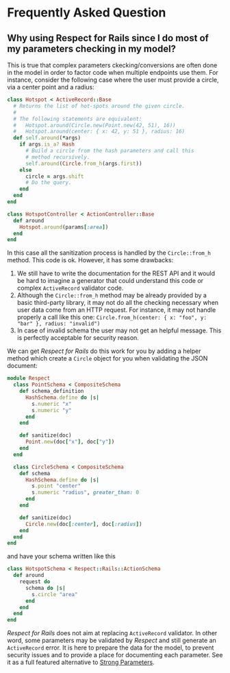# Frequently Asked Question

## Why using Respect for Rails since I do most of my parameters checking in my model?

This is true that complex parameters ckecking/conversions are often done in the model in
order to factor code when multiple endpoints use them. For instance, consider the following
case where the user must provide a circle, via a center point and a radius:

```ruby
class Hotspot < ActiveRecord::Base
  # Returns the list of hot-spots around the given circle.
  #
  # The following statements are equivalent:
  #   Hotspot.around(Circle.new(Point.new(42, 51), 16))
  #   Hotspot.around(center: { x: 42, y: 51 }, radius: 16)
  def self.around(*args)
    if args.is_a? Hash
      # Build a circle from the hash parameters and call this
      # method recursively.
      self.around(Circle.from_h(args.first))
    else
      circle = args.shift
      # Do the query.
    end
  end
end

class HotspotController < ActionController::Base
  def around
    Hotspot.around(params[:area])
  end
end
```

In this case all the sanitization process is handled by the `Circle::from_h` method.  This code
is ok.  However, it has some drawbacks:

1. We still have to write the documentation for the REST API and it would be hard to imagine
   a generator that could understand this code or complex `ActiveRecord` validator code.
1. Although the `Circle::from_h` method may be already provided by a basic third-party library,
   it may not do all the checking necessary when user data come from an HTTP request.
   For instance, it may not handle properly a call like this one:
     `Circle.from_h(center: { x: "foo", y: "bar" }, radius: "invalid")`
1. In case of invalid schema the user may not get an helpful message.  This is perfectly
   acceptable for security reason.

We can get _Respect for Rails_ do this work for you by adding a helper method which create a
`Circle` object for you when validating the JSON document:

```ruby
module Respect
  class PointSchema < CompositeSchema
    def schema_definition
      HashSchema.define do |s|
        s.numeric "x"
        s.numeric "y"
      end
    end

    def sanitize(doc)
      Point.new(doc["x"], doc["y"])
    end
  end

  class CircleSchema < CompositeSchema
    def schema
      HashSchema.define do |s|
        s.point "center"
        s.numeric "radius", greater_than: 0
      end
    end

    def sanitize(doc)
      Circle.new(doc[:center], doc[:radius])
    end
  end
end
```

and have your schema written like this

```ruby
class HotspotSchema < Respect::Rails::ActionSchema
  def around
    request do
      schema do |s|
        s.circle "area"
      end
    end
  end
end
```

_Respect for Rails_ does not aim at replacing `ActiveRecord` validator. In other word, some
parameters may be validated by _Respect_ and still generate an `ActiveRecord` error. It is here
to prepare the data for the model, to prevent security issues and to provide a place for
documenting each parameter. See it as a full featured alternative to
[Strong Parameters](https://github.com/rails/strong_parameters).
